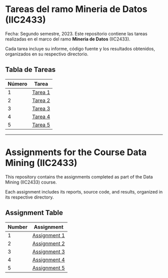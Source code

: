# Tareas del ramo Mineria de Datos (IIC2433)

Fecha: Segundo semestre, 2023. 
Este repositorio contiene las tareas realizadas en el marco del ramo **Mineria de Datos** (IIC2433).

Cada tarea incluye su informe, código fuente y los resultados obtenidos, organizados en su respectivo directorio.

## Tabla de Tareas

| Número | Tarea               
|--------|----------------------------------|
| 1      | [Tarea 1](./t1) | 
| 2      | [Tarea 2](./t2) |
| 3      | [Tarea 3](./t3) | 
| 4      | [Tarea 4](./t4) |
| 5      | [Tarea 5](./t5) | 

---

# Assignments for the Course Data Mining (IIC2433)

This repository contains the assignments completed as part of the Data Mining (IIC2433) course.

Each assignment includes its reports, source code, and results, organized in its respective directory.

## Assignment Table

| Number | Assignment                  | 
|--------|----------------------------------|
| 1      | [Assignment 1](./t1) |
| 2      | [Assignment 2](./t2) |
| 3      | [Assignment 3](./t3) | 
| 4      | [Assignment 4](./t4) | 
| 5      | [Assignment 5](./t5) | 
